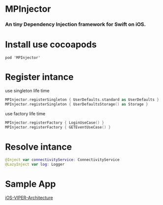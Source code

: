# MPInjector

### An tiny Dependency Injection framework for Swift on iOS.

# Install use cocoapods
```
pod 'MPInjector'
```

# Register intance

use singleton life time

```swift
MPInjector.registerSingleton { UserDefaults.standard as UserDefaults }
MPInjector.registerSingleton { UserDefaultsStorage() as Storage }
```

use factory life time


```swift
MPInjector.registerFactory { LoginUseCase() }
MPInjector.registerFactory { GETEventUseCase() }
```

# Resolve intance

```swift
@Inject var connectivityService: ConnectivityService
@LazyInject var log: Logger
```

# Sample App
[iOS-VIPER-Architecture](https://github.com/manhpham90vn/iOS-VIPER-Architecture)
